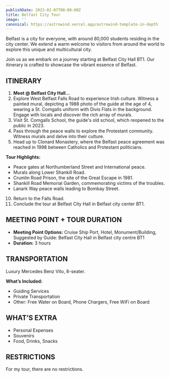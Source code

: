 ```yaml
---
publishDate: 2023-02-07T00:00:00Z
title: Belfast City Tour
image: ''
canonical: https://astrowind.vercel.app/astrowind-template-in-depth
---
```

Belfast is a city for everyone, with around 80,000 students residing in the city center. We extend a warm welcome to visitors from around the world to explore this unique and multicultural city.

Join us as we embark on a journey starting at Belfast City Hall BT1. Our itinerary is crafted to showcase the vibrant essence of Belfast.

## ITINERARY

1. **Meet @ Belfast City Hall…**
2. Explore West Belfast Falls Road to experience Irish culture. Witness a painted mural, depicting a 1988 photo of the guide at the age of 4, wearing a St. Comgalls uniform with Divis Flats in the background. Engage with locals and discover the rich array of murals.
3. Visit St. Comgalls School, the guide's old school, which reopened to the public in 2023.
4. Pass through the peace walls to explore the Protestant community. Witness murals and delve into their culture.
5. Head up to Clonard Monastery, where the Belfast peace agreement was reached in 1998 between Catholics and Protestant politicians.

**Tour Highlights:**
- Peace gates at Northumberland Street and International peace.
- Murals along Lower Shankill Road.
- Crumlin Road Prison, the site of the Great Escape in 1981.
- Shankill Road Memorial Garden, commemorating victims of the troubles.
- Lanark Way peace walls leading to Bombay Street.

10. Return to the Falls Road.
11. Conclude the tour at Belfast City Hall in Belfast city center BT1.

## MEETING POINT + TOUR DURATION

- **Meeting Point Options:** Cruise Ship Port, Hotel, Monument/Building, Suggested by Guide: Belfast City Hall in Belfast city centre BT1
- **Duration:** 3 hours

## TRANSPORTATION

Luxury Mercedes Benz Vito, 8-seater.

**What’s Included:**
- Guiding Services
- Private Transportation
- Other: Free Water on Board, Phone Chargers, Free WiFi on Board


## WHAT’S EXTRA

- Personal Expenses
- Souvenirs
- Food, Drinks, Snacks

## RESTRICTIONS

For my tour, there are no restrictions.
